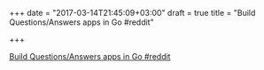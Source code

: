+++
date = "2017-03-14T21:45:09+03:00"
draft = true
title = "Build Questions/Answers apps in Go  #reddit"

+++

<p><a href="https://t.co/kTRJI6yTMw">Build Questions/Answers apps in Go  #reddit</a></p>
